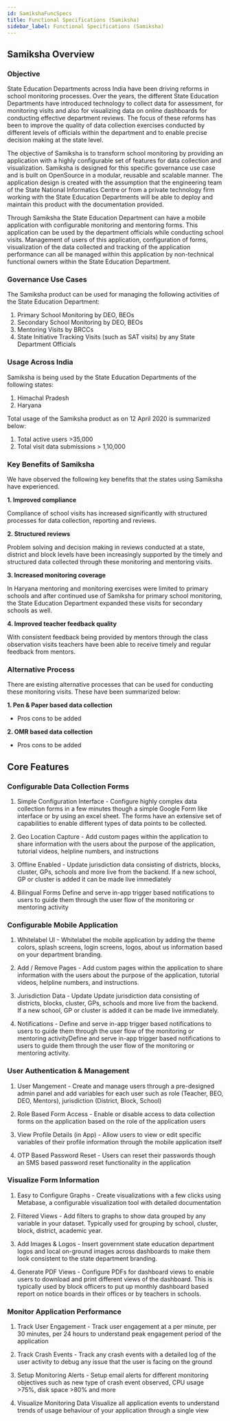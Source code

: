 ```yaml
---
id: SamikshaFuncSpecs
title: Functional Specifications (Samiksha)
sidebar_label: Functional Specifications (Samiksha)
---
```


## Samiksha Overview

### Objective

State Education Departments across India have been driving reforms in school monitoring processes. Over the years, the different State Education Departments have introduced technology to collect data for assessment, for monitoring visits and also for visualizing data on online dashboards for conducting effective department reviews. The focus of these reforms has been to improve the quality of data collection exercises conducted by different levels of officials within the department and to enable precise decision making at the state level. 

The objective of Samiksha is to transform school monitoring by providing an application with a highly configurable set of features for data collection and visualization. Samiksha is designed for this specific governance use case and is built on OpenSource in a modular, reusable and scalable manner. The application design is created with the assumption that the engineering team of the State National Informatics Centre or from a private technology firm working with the State Education Departments will be able to deploy and maintain this product with the documentation provided.

Through Samiksha the State Education Department can have a mobile application with configurable monitoring and mentoring forms. This application can be used by the department officials while conducting school visits. Management of users of this application, configuration of forms, visualization of the data collected and tracking of the application performance can all be managed within this application by non-technical functional owners within the State Education Department. 


### Governance Use Cases

The Samiksha product can be used for managing the following activities of the State Education Department:
1. Primary School Monitoring by DEO, BEOs
2. Secondary School Monitoring by DEO, BEOs
3. Mentoring Visits by BRCCs
4. State Initiative Tracking Visits (such as SAT visits) by any State Department Officials

### Usage Across India

Samiksha is being used by the State Education Departments of the following states:

1. Himachal Pradesh
2. Haryana

Total usage of the Samiksha product as on 12 April 2020 is summarized below:

1. Total active users >35,000
2. Total visit data submissions > 1,10,000 

### Key Benefits of Samiksha

We have observed the following key benefits that the states using Samiksha have experienced.

**1. Improved compliance**

Compliance of school visits has increased significantly with structured processes for data collection, reporting and reviews.

**2. Structured reviews**

Problem solving and decision making in reviews conducted at a state, district and block levels have been increasingly supported by the timely and structured data collected through these monitoring and mentoring visits.

**3. Increased monitoring coverage**

In Haryana mentoring and monitoring exercises were limited to primary schools and after continued use of Samiksha for primary school monitoring, the State Education Department expanded these visits for secondary schools as well.

**4. Improved teacher feedback quality**

With consistent feedback being provided by mentors through the class observation visits teachers have been able to receive timely and regular feedback from mentors.

### Alternative Process

There are existing alternative processes that can be used for conducting these monitoring visits. These have been summarized below:

**1. Pen & Paper based data collection**
- Pros cons to be added

**2. OMR based data collection**
- Pros cons to be added
  
## Core Features

### Configurable Data Collection Forms	

1. Simple Configuration Interface	- Configure highly complex data collection forms in a few minutes though a simple Google Form like interface or by using an excel sheet. The forms have an extensive set of capabilities to enable different types of data points to be collected.

2. Geo Location Capture	- Add custom pages within the application to share information with the users about the purpose of the application, tutorial videos, helpline numbers, and instructions 

3. Offline Enabled	- Update jurisdiction data consisting of districts, blocks, cluster, GPs, schools and more live from the backend. If a new school, GP or cluster is added it can be made live immediately 

4. Bilingual Forms	Define and serve in-app trigger based notifications to users to guide them through the user flow of the monitoring or mentoring activity

### Configurable Mobile Application	

1. Whitelabel UI - Whitelabel the mobile application by adding the theme colors, splash screens, login screens, logos, about us information based on your department branding.

2. Add / Remove Pages	- Add custom pages within the application to share information with the users about the purpose of the application, tutorial videos, helpline numbers, and instructions.

3. Jurisdiction Data - Update	Update jurisdiction data consisting of districts, blocks, cluster, GPs, schools and more live from the backend. If a new school, GP or cluster is added it can be made live immediately.

4. Notifications -	Define and serve in-app trigger based notifications to users to guide them through the user flow of the monitoring or mentoring activityDefine and serve in-app trigger based notifications to users to guide them through the user flow of the monitoring or mentoring activity.

### User Authentication & Management	

1. User Mangement	- Create and manage users through a pre-designed admin panel and add variables for each user such as role (Teacher, BEO, DEO, Mentors), jurisdiction (District, Block, School)

2. Role Based Form Access -	Enable or disable access to data collection forms on the application based on the role of the application users

3. View Profile Details (in App) -	Allow users to view or edit specific variables of their profile information through the mobile application itself 

4. OTP Based Password Reset	- Users can reset their passwords though an SMS based password reset functionality in the application 

### Visualize Form Information	

1. Easy to Configure Graphs	- Create visualizations with a few clicks using Metabase, a configurable visualization tool with detailed documentation

2. Filtered Views	- Add filters to graphs to show data grouped by any variable in your dataset. Typically used for grouping by school, cluster, block, district, academic year.

3. Add Images & Logos	- Insert government state education department logos and local on-ground images across dashboards to make them look consistent to the state department branding.

4. Generate PDF Views	- Configure PDFs for dashboard views to enable users to download and print different views of the dashboard. This is typically used by block officers to put up monthly dashboard based report on notice boards in their offices or by teachers in schools.

### Monitor Application Performance	

1. Track User Engagement	- Track user engagement at a per minute, per 30 minutes, per 24 hours to understand peak engagement period of the application

2. Track Crash Events -	Track any crash events with a detailed log of the user activity to debug any issue that the user is facing on the ground

3. Setup Monitoring Alerts - Setup email alerts for different monitoring objectives such as new type of crash event observed, CPU usage >75%, disk space >80% and more

4. Visualize Monitoring Data	Visualize all application events to understand trends of usage behaviour of your application through a single view
